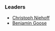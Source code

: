 ### Leaders
* [Christoph Niehoff](mailto:christoph.niehoff@owasp.org)
* [Benjamin Goose](mailto:benjamin.goose@owasp.org)
